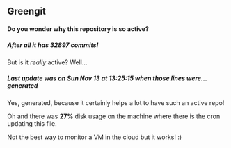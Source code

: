 ## Greengit

#### Do you wonder why this repository is so active?

##### After all it has 32897 commits!

But is it *really* active? Well...

##### Last update was on Sun Nov 13 at 13:25:15 when those lines were... generated

Yes, generated, because it certainly helps a lot to have such an active repo!

Oh and there was **27%** disk usage on the machine
where there is the cron updating this file.

Not the best way to monitor a VM in the cloud but it works! :)
